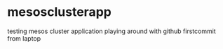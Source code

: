# mesosclusterapp
testing mesos cluster application
playing around with github
firstcommit from laptop
